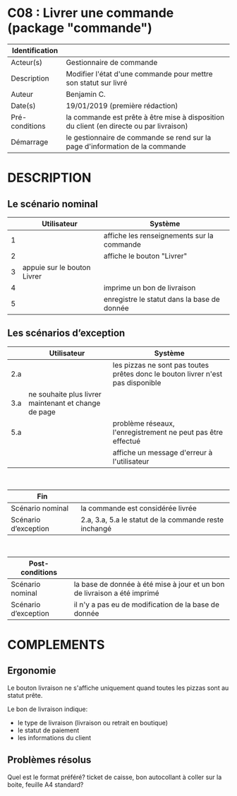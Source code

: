 # C08 : Livrer une commande (package "commande")

|Identification | |
|-|-|
|Acteur(s) | Gestionnaire de commande |
|Description | Modifier l'état d'une commande pour mettre son statut sur livré |
|Auteur | Benjamin C. |
|Date(s) | 19/01/2019 (première rédaction) |
|Pré-conditions | la commande est prête à être mise à disposition du client (en directe ou par livraison)|
|Démarrage | le gestionnaire de commande se rend sur la page d'information de la commande |

# DESCRIPTION

## Le scénario nominal
||Utilisateur|Système|
|-|-|-|
|1| | affiche les renseignements sur la commande |
|2| | affiche le bouton "Livrer" |
|3| appuie sur le bouton Livrer | |
|4| | imprime un bon de livraison |
|5| | enregistre le statut dans la base de donnée |


## Les scénarios d’exception

||Utilisateur|Système|
|-|-|-|
|2.a| | les pizzas ne sont pas toutes prêtes donc le bouton livrer n'est pas disponible |
|3.a| ne souhaite plus livrer maintenant et change de page | |
|5.a| | problème réseaux, l'enregistrement ne peut pas être effectué |
| | | affiche un message d'erreur à l'utilisateur |

<br/>

|Fin||
|-|-|
|Scénario nominal | la commande est considérée livrée|
|Scénario d’exception | 2.a, 3.a, 5.a le statut de la commande reste inchangé|

<br/>

|Post-conditions||
|-|-
|Scénario nominal | la base de donnée à été mise à jour et un bon de livraison a été imprimé|
|Scénario d’exception | il n'y a pas eu de modification de la base de donnée|

# COMPLEMENTS

## Ergonomie 

Le bouton livraison ne s'affiche uniquement quand toutes les pizzas sont au statut prête.

Le bon de livraison indique:
* le type de livraison (livraison ou retrait en boutique)
* le statut de paiement
* les informations du client

## Problèmes résolus 

Quel est le format préféré? ticket de caisse, bon autocollant à coller sur la boite, feuille A4 standard?
